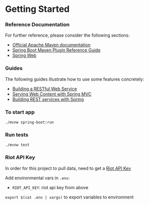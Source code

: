# Getting Started

### Reference Documentation
For further reference, please consider the following sections:

* [Official Apache Maven documentation](https://maven.apache.org/guides/index.html)
* [Spring Boot Maven Plugin Reference Guide](https://docs.spring.io/spring-boot/docs/2.2.6.RELEASE/maven-plugin/)
* [Spring Web](https://docs.spring.io/spring-boot/docs/2.2.6.RELEASE/reference/htmlsingle/#boot-features-developing-web-applications)

### Guides
The following guides illustrate how to use some features concretely:

* [Building a RESTful Web Service](https://spring.io/guides/gs/rest-service/)
* [Serving Web Content with Spring MVC](https://spring.io/guides/gs/serving-web-content/)
* [Building REST services with Spring](https://spring.io/guides/tutorials/bookmarks/)

### To start app
`./mvnw spring-boot:run`

### Run tests 
`./mvnw test`

### Riot API Key
In order for this project to pull data, need to get a [Riot API Key](https://developer.riotgames.com/docs/portal#web-apis_api-keys)

Add environmental vars in `.env`:
* `RIOT_API_KEY`: riot api key from above
 
 `export $(cat .env | xargs)` to export variables to environment